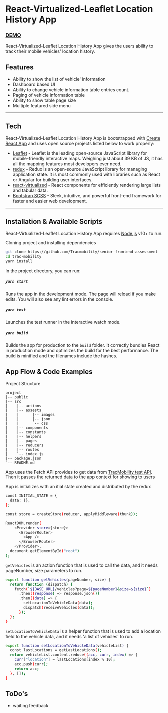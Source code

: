 # React-Virtualized-Leaflet Location History App

### [DEMO]()
React-Virtualized-Leaflet Location History App gives the users ability to track their mobile vehicles' location history.

## Features

- Ability to show the list of vehicle' information
- Dashboard based UI
- Ability to change vehicle information table entries count. 
- Paging of vehicle information table
- Ability to show table page size
- Multiple featured side menu

---
## Tech

React-Virtualized-Leaflet Location History App is bootstrapped with [Create React App](https://github.com/facebook/create-react-app) and uses open source projects listed below to work properly:

- [Leaflet](https://leafletjs.com) - Leaflet is the leading open-source JavaScript library for mobile-friendly interactive maps. Weighing just about 39 KB of JS, it has all the mapping features most developers ever need.
- [redux](https://redux.js.org/) - Redux is an open-source JavaScript library for managing application state. It is most commonly used with libraries such as React or Angular for building user interfaces.
- [react-virtualized](https://bvaughn.github.io/react-virtualized) - React components for efficiently rendering large lists and tabular data.
- [Bootstrap SCSS](https://www.npmjs.com/package/bootstrap-scss) - Sleek, intuitive, and powerful front-end framework for faster and easier web development.

---
## Installation & Available Scripts

React-Virtualized-Leaflet Location History App requires [Node.js](https://nodejs.org/) v10+ to run.

Cloning project and installing dependencies

```sh
git clone https://github.com/Tracmobility/senior-frontend-assessment
cd trac-mobility
yarn install
```

In the project directory, you can run:

##### `yarn start`
Runs the app in the development mode. The page will reload if you make edits.
You will also see any lint errors in the console.

##### `yarn test`
Launches the test runner in the interactive watch mode. 

##### `yarn build`
Builds the app for production to the `build` folder. It correctly bundles React in production mode and optimizes the build for the best performance.
The build is minified and the filenames include the hashes.

## App Flow & Code Examples

Project Structure
```
project
|-- public
|-- src
|    |-- actions
|    |-- assests
|    |      |-- images
|    |      |-- json
|    |      `-- css
|    |-- components
|    |-- constants
|    |-- helpers
|    |-- pages
|    |-- reducers
|    |-- routes
|    `-- index.js
|-- package.json
`-- README.md
```

App uses the Fetch API provides to get data from [TracMobility test API](http://console-api.tracmobility.com/test/vehicles?page=0&size=10). Then it passes the returned data to the app context for showing to users

App is initializes with an itial state created and distributed by the redux

```sh
const INITIAL_STATE = {
  data: {},
};

const store = createStore(reducer, applyMiddleware(thunk));

ReactDOM.render(
    <Provider store={store}>
      <BrowserRouter>
        <App />
      </BrowserRouter>
    </Provider>,
  document.getElementById("root")
);
```

`getVehicles` is an action function that is used to call the data, and it needs pageNumber, size parameters to run.

```sh
export function getVehicles(pageNumber, size) {
  return function (dispatch) {
    fetch(`${BASE_URL}/vehicles?page=${pageNumber}&size=${size}`)
      .then((response) => response.json())
      .then((data) => {
        setLocationToVehicleData(data);
        dispatch(receiveVehicles(data));
      });
  };
}
```

`setLocationToVehicleData` is a helper function that is used to add a location field to the vehicle data, and it needs 'a list of vehicles' to run.

```sh
export function setLocationToVehicleData(vehicleList) {
  const lastLocations = getLastLocations();
  return vehicleList.content.reduce((acc, curr, index) => {
    curr["location"] = lastLocations[index % 10];
    acc.push(curr);
    return acc;
  }, []);
}
```

## ToDo's

- waiting feedback
